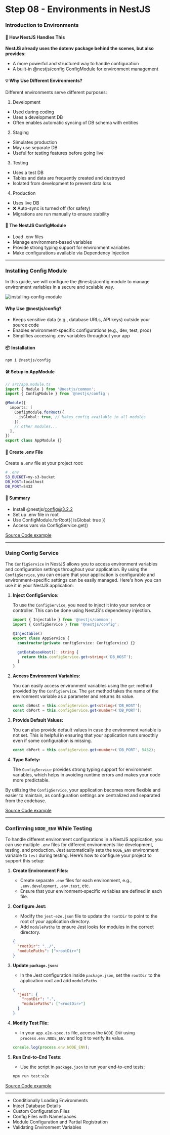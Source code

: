 # Step 08 - Environments in NestJS

### Introduction to Environments

#### 🚀 How NestJS Handles This

**NestJS already uses the dotenv package behind the scenes, but also provides:**
- A more powerful and structured way to handle configuration
- A built-in @nestjs/config ConfigModule for environment management

#### 💡 Why Use Different Environments?
Different environments serve different purposes:

1. Development
- Used during coding
- Uses a development DB
- Often enables automatic syncing of DB schema with entities


2. Staging
- Simulates production
- May use separate DB
- Useful for testing features before going live

3. Testing
- Uses a test DB
- Tables and data are frequently created and destroyed
- Isolated from development to prevent data loss

4. Production
- Uses live DB
- ❌ Auto-sync is turned off (for safety)
- Migrations are run manually to ensure stability

#### 🔧 The NestJS ConfigModule
- Load .env files
- Manage environment-based variables
- Provide strong typing support for environment variables
- Make configurations available via Dependency Injection

---



### Installing Config Module

In this guide, we will configure the @nestjs/config module to manage environment variables in a secure and scalable way.

![installing-config-module](./images/installing-config-module.png)

#### Why Use @nestjs/config?
- Keeps sensitive data (e.g., database URLs, API keys) outside your source code
- Enables environment-specific configurations (e.g., dev, test, prod)
- Simplifies accessing .env variables throughout your app

#### 📦 Installation
```
npm i @nestjs/config
```
#### 🛠 Setup in AppModule

```ts
// src/app.module.ts
import { Module } from '@nestjs/common';
import { ConfigModule } from '@nestjs/config';

@Module({
  imports: [
    ConfigModule.forRoot({
      isGlobal: true, // Makes config available in all modules
    }),
    // other modules...
  ],
})
export class AppModule {}
```

#### 📁 Create .env File
Create a .env file at your project root:

```bash
# .env
S3_BUCKET=my-s3-bucket
DB_HOST=localhost
DB_PORT=5432
```

#### 📌 Summary
- Install @nestjs/config@3.2.2
- Set up .env file in root
- Use ConfigModule.forRoot({ isGlobal: true })
- Access vars via ConfigService.get()


[Source Code example](https://github.com/NadirBakhsh/nestjs-resources-code/commit/4c5203024f96d29c5f52771cbdfbce362da91034)

---



### Using Config Service

The `ConfigService` in NestJS allows you to access environment variables and configuration settings throughout your application. By using the `ConfigService`, you can ensure that your application is configurable and environment-specific settings can be easily managed. Here's how you can use it in your NestJS application:

1. **Inject ConfigService:**

   To use the `ConfigService`, you need to inject it into your service or controller. This can be done using NestJS's dependency injection.

   ```ts
   import { Injectable } from '@nestjs/common';
   import { ConfigService } from '@nestjs/config';

   @Injectable()
   export class AppService {
     constructor(private configService: ConfigService) {}

     getDatabaseHost(): string {
       return this.configService.get<string>('DB_HOST');
     }
   }
   ```

2. **Access Environment Variables:**

   You can easily access environment variables using the `get` method provided by the `ConfigService`. The `get` method takes the name of the environment variable as a parameter and returns its value.

   ```ts
   const dbHost = this.configService.get<string>('DB_HOST');
   const dbPort = this.configService.get<number>('DB_PORT');
   ```

3. **Provide Default Values:**

   You can also provide default values in case the environment variable is not set. This is helpful in ensuring that your application runs smoothly even if some configuration is missing.

   ```ts
   const dbPort = this.configService.get<number>('DB_PORT', 5432);
   ```

4. **Type Safety:**

   The `ConfigService` provides strong typing support for environment variables, which helps in avoiding runtime errors and makes your code more predictable.

By utilizing the `ConfigService`, your application becomes more flexible and easier to maintain, as configuration settings are centralized and separated from the codebase.

[Source Code example](https://github.com/NadirBakhsh/nestjs-resources-code/commit/dd86502e088d83df1dbd30b0802806a2210f4370)

---


### Confirming `NODE_ENV` While Testing

To handle different environment configurations in a NestJS application, you can use multiple `.env` files for different environments like development, testing, and production. Jest automatically sets the `NODE_ENV` environment variable to `test` during testing. Here’s how to configure your project to support this setup:

1. **Create Environment Files:**
   - Create separate `.env` files for each environment, e.g., `.env.development`, `.env.test`, etc.
   - Ensure that your environment-specific variables are defined in each file.

2. **Configure Jest:**
   - Modify the `jest-e2e.json` file to update the `rootDir` to point to the root of your application directory.
   - Add `modulePaths` to ensure Jest looks for modules in the correct directory.
   ```json
   {
     "rootDir": "../",
     "modulePaths": ["<rootDir>"]
   }
   ```

3. **Update `package.json`:**
   - In the Jest configuration inside `package.json`, set the `rootDir` to the application root and add `modulePaths`.
   ```json
   {
     "jest": {
       "rootDir": ".",
       "modulePaths": ["<rootDir>"]
     }
   }
   ```

4. **Modify Test File:**
   - In your `app.e2e-spec.ts` file, access the `NODE_ENV` using `process.env.NODE_ENV` and log it to verify its value.
   ```ts
   console.log(process.env.NODE_ENV);
   ```

5. **Run End-to-End Tests:**
   - Use the script in `package.json` to run your end-to-end tests:
   ```bash
   npm run test:e2e

[Source Code example](https://github.com/NadirBakhsh/nestjs-resources-code/commit/19c71c113951bd554615858a5b11917e0e1f5d45)

---


- Conditionally Loading Environments
- Inject Database Details
- Custom Configuration Files
- Config Files with Namespaces
- Module Configuration and Partial Registration
- Validating Environment Variables